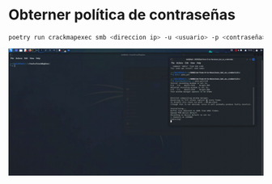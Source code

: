 # Obterner política de contraseñas

```Bash
poetry run crackmapexec smb <direccion ip> -u <usuario> -p <contraseña> --pass-pol
```

![Alt text](https://github.com/jor6PS/ad-from-0-to-Hero/blob/master/valid_credentials/pass_pol/files/vid.gif?raw=true "Password spray con crackmapexec")
